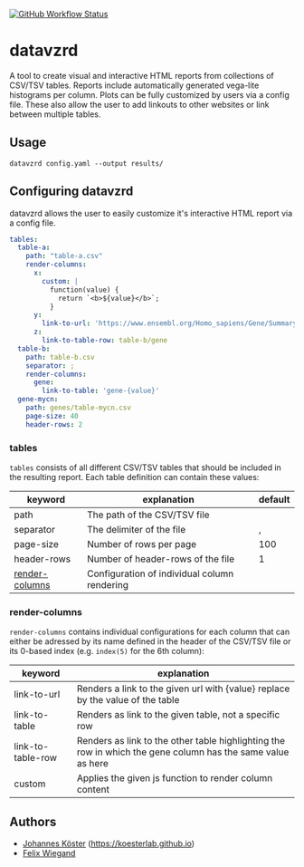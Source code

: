 [![GitHub Workflow Status](https://img.shields.io/github/workflow/status/koesterlab/datavzrd/CI)](https://github.com/koesterlab/datavzrd/actions)

# datavzrd
A tool to create visual and interactive HTML reports from collections of CSV/TSV tables. Reports include automatically generated vega-lite histograms per column. 
Plots can be fully customized by users via a config file. These also allow the user to add linkouts to other websites or link between multiple tables.

## Usage

```datavzrd config.yaml --output results/```

## Configuring datavzrd

datavzrd allows the user to easily customize it's interactive HTML report via a config file. 

```yaml
tables:
  table-a:
    path: "table-a.csv"
    render-columns:
      x:
        custom: |
          function(value) {
            return `<b>${value}</b>`;
          }
      y:
        link-to-url: 'https://www.ensembl.org/Homo_sapiens/Gene/Summary?db=core;g={value}'
      z:
        link-to-table-row: table-b/gene
  table-b:
    path: table-b.csv
    separator: ;
    render-columns:
      gene:
        link-to-table: 'gene-{value}'
  gene-mycn:
    path: genes/table-mycn.csv
    page-size: 40
    header-rows: 2
```

### tables

`tables` consists of all different CSV/TSV tables that should be included in the resulting report. Each table definition can contain these values:

| keyword                           | explanation                                  | default |
|-----------------------------------|----------------------------------------------|---------|
| path                              | The path of the CSV/TSV file                 |         |
| separator                         | The delimiter of the file                    | ,       |
| page-size                         | Number of rows per page                      | 100     |
| header-rows                       | Number of header-rows of the file            | 1       |
| [render-columns](#render-columns) | Configuration of individual column rendering |         |

### render-columns 

`render-columns` contains individual configurations for each column that can either be adressed by its name defined in the header of the CSV/TSV file or its 0-based index (e.g. `index(5)` for the 6th column):

| keyword           | explanation                                                                                                 |
|-------------------|-------------------------------------------------------------------------------------------------------------|
| link-to-url       | Renders a link to the given url with {value} replace by the value of the table                              |
| link-to-table     | Renders as link to the given table, not a specific row                                                      |
| link-to-table-row | Renders as link to the other table highlighting the row in which the gene column has the same value as here |
| custom            | Applies the given js function to render column content                                                      |

## Authors

* [Johannes Köster](https://github.com/johanneskoester) (https://koesterlab.github.io)
* [Felix Wiegand](https://github.com/fxwiegand)
